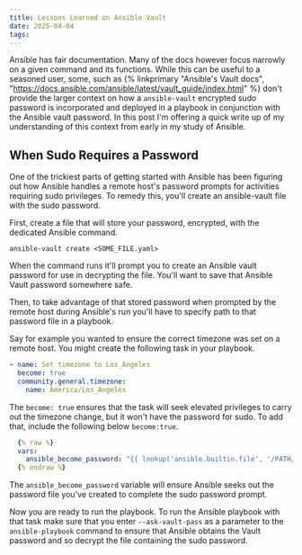 ```yaml
---
title: Lessons Learned on Ansible Vault
date: 2025-04-04
tags:
---
```


Ansible has fair documentation. Many of the docs however focus narrowly on a given command and its functions. While this can be useful to a seasoned user, some, such as {% linkprimary "Ansible's Vault docs", "https://docs.ansible.com/ansible/latest/vault_guide/index.html" %} don't provide the larger context on how a `ansible-vault` encrypted sudo password is incorporated and deployed in a playbook in conjunction with the Ansible vault password.  In this post I'm offering a quick write up of my understanding of this context from early in my study of Ansible.

## When Sudo Requires a Password
One of the trickiest parts of getting started with Ansible has been figuring out how Ansible handles a remote host's password prompts for activities requiring sudo privileges.  To remedy this, you'll create an ansible-vault file with the sudo password.

First, create a file that will store your password, encrypted, with the dedicated Ansible command.
```shell
ansible-vault create <SOME_FILE.yaml>
```

When the command runs it'll prompt you to create an Ansible vault password for use in decrypting the file.  You'll want to save that Ansible Vault password somewhere safe.

Then, to take advantage of that stored password when prompted by the remote host during Ansible's run you'll have to specify path to that password file in a playbook.

Say for example you wanted to ensure the correct timezone was set on a remote host.  You might create the following task in your playbook. 
```yaml
- name: Set timezone to Los_Angeles
  become: true
  community.general.timezone:
    name: America/Los_Angeles
```

The `become: true` ensures that the task will seek elevated privileges to carry out the timezone change, but it won't have the password for sudo.  To add that, include the following below `become:true`.
```yaml
  {% raw %}
  vars:
    ansible_become_password: "{{ lookup('ansible.builtin.file', '/PATH/TO/SECRET/PASSWORD/FILE.yml') }}"
  {% endraw %}
```

The `ansible_become_password` variable will ensure Ansible seeks out the password file you've created to complete the sudo password prompt.

Now you are ready to run the playbook.  To run the Ansible playbook with that task make sure that you enter `--ask-vault-pass` as a parameter to the `ansible-playbook` command to ensure that Ansible obtains the Vault password and so decrypt the file containing the sudo password.

